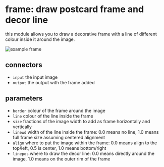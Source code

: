 # frame: draw postcard frame and decor line

this module allows you to draw a decorative frame with a line of different colour inside it
around the image.

![example frame](frame.jpg)

## connectors

* `input` the input image
* `output` the output with the frame added

## parameters

* `border` colour of the frame around the image
* `line` colour of the line inside the frame
* `size` fractions of the image width to add as frame horizontally and vertically 
* `linewd` width of the line inside the frame: 0.0 means no line, 1.0 means full frame size assuming centered alignment
* `align` where to put the image within the frame: 0.0 means align to the top/left, 0.5 is center, 1.0 means bottom/right
* `linepos` where to draw the decor line: 0.0 means directly around the image, 1.0 means on the outer rim of the frame

